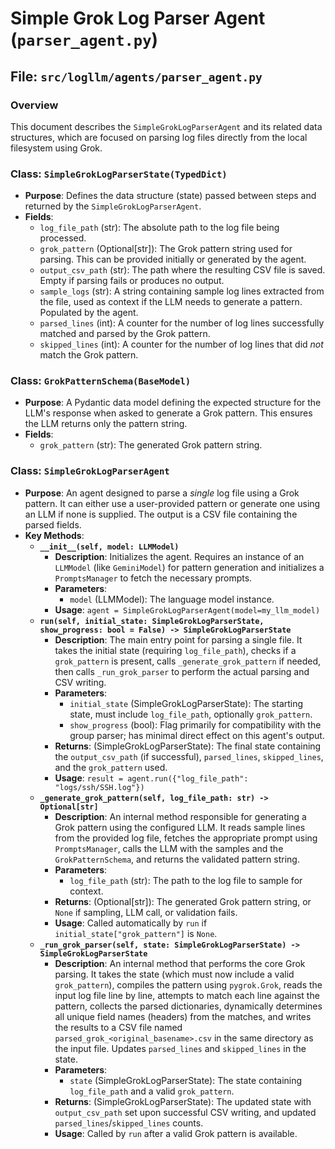 # Simple Grok Log Parser Agent (`parser_agent.py`)

## File: `src/logllm/agents/parser_agent.py`

### Overview

This document describes the `SimpleGrokLogParserAgent` and its related data structures, which are focused on parsing log files directly from the local filesystem using Grok.

### Class: `SimpleGrokLogParserState(TypedDict)`

- **Purpose**: Defines the data structure (state) passed between steps and returned by the `SimpleGrokLogParserAgent`.
- **Fields**:
  - `log_file_path` (str): The absolute path to the log file being processed.
  - `grok_pattern` (Optional[str]): The Grok pattern string used for parsing. This can be provided initially or generated by the agent.
  - `output_csv_path` (str): The path where the resulting CSV file is saved. Empty if parsing fails or produces no output.
  - `sample_logs` (str): A string containing sample log lines extracted from the file, used as context if the LLM needs to generate a pattern. Populated by the agent.
  - `parsed_lines` (int): A counter for the number of log lines successfully matched and parsed by the Grok pattern.
  - `skipped_lines` (int): A counter for the number of log lines that did _not_ match the Grok pattern.

### Class: `GrokPatternSchema(BaseModel)`

- **Purpose**: A Pydantic data model defining the expected structure for the LLM's response when asked to generate a Grok pattern. This ensures the LLM returns only the pattern string.
- **Fields**:
  - `grok_pattern` (str): The generated Grok pattern string.

### Class: `SimpleGrokLogParserAgent`

- **Purpose**: An agent designed to parse a _single_ log file using a Grok pattern. It can either use a user-provided pattern or generate one using an LLM if none is supplied. The output is a CSV file containing the parsed fields.
- **Key Methods**:
  - **`__init__(self, model: LLMModel)`**
    - **Description**: Initializes the agent. Requires an instance of an `LLMModel` (like `GeminiModel`) for pattern generation and initializes a `PromptsManager` to fetch the necessary prompts.
    - **Parameters**:
      - `model` (LLMModel): The language model instance.
    - **Usage**: `agent = SimpleGrokLogParserAgent(model=my_llm_model)`
  - **`run(self, initial_state: SimpleGrokLogParserState, show_progress: bool = False) -> SimpleGrokLogParserState`**
    - **Description**: The main entry point for parsing a single file. It takes the initial state (requiring `log_file_path`), checks if a `grok_pattern` is present, calls `_generate_grok_pattern` if needed, then calls `_run_grok_parser` to perform the actual parsing and CSV writing.
    - **Parameters**:
      - `initial_state` (SimpleGrokLogParserState): The starting state, must include `log_file_path`, optionally `grok_pattern`.
      - `show_progress` (bool): Flag primarily for compatibility with the group parser; has minimal direct effect on this agent's output.
    - **Returns**: (SimpleGrokLogParserState): The final state containing the `output_csv_path` (if successful), `parsed_lines`, `skipped_lines`, and the `grok_pattern` used.
    - **Usage**: `result = agent.run({"log_file_path": "logs/ssh/SSH.log"})`
  - **`_generate_grok_pattern(self, log_file_path: str) -> Optional[str]`**
    - **Description**: An internal method responsible for generating a Grok pattern using the configured LLM. It reads sample lines from the provided log file, fetches the appropriate prompt using `PromptsManager`, calls the LLM with the samples and the `GrokPatternSchema`, and returns the validated pattern string.
    - **Parameters**:
      - `log_file_path` (str): The path to the log file to sample for context.
    - **Returns**: (Optional[str]): The generated Grok pattern string, or `None` if sampling, LLM call, or validation fails.
    - **Usage**: Called automatically by `run` if `initial_state["grok_pattern"]` is `None`.
  - **`_run_grok_parser(self, state: SimpleGrokLogParserState) -> SimpleGrokLogParserState`**
    - **Description**: An internal method that performs the core Grok parsing. It takes the state (which must now include a valid `grok_pattern`), compiles the pattern using `pygrok.Grok`, reads the input log file line by line, attempts to match each line against the pattern, collects the parsed dictionaries, dynamically determines all unique field names (headers) from the matches, and writes the results to a CSV file named `parsed_grok_<original_basename>.csv` in the same directory as the input file. Updates `parsed_lines` and `skipped_lines` in the state.
    - **Parameters**:
      - `state` (SimpleGrokLogParserState): The state containing `log_file_path` and a valid `grok_pattern`.
    - **Returns**: (SimpleGrokLogParserState): The updated state with `output_csv_path` set upon successful CSV writing, and updated `parsed_lines`/`skipped_lines` counts.
    - **Usage**: Called by `run` after a valid Grok pattern is available.
